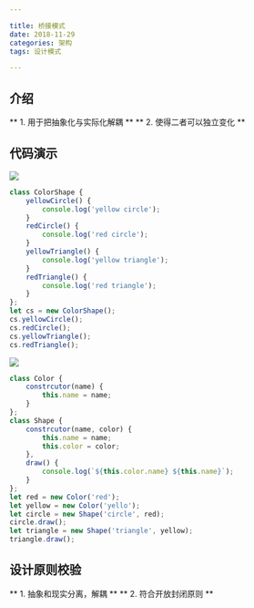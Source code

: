 ```yaml
---

title: 桥接模式
date: 2018-11-29
categories: 架构
tags: 设计模式

---
```


## 介绍
** 1.  用于把抽象化与实际化解耦 **
** 2.  使得二者可以独立变化 **

## 代码演示
[![](http://118.24.216.136:80/blog/img/2018-11-29/a.png)](http://118.24.216.136:80/blog/img/2018-11-29/a.png)

```javascript
class ColorShape {
	yellowCircle() {
		console.log('yellow circle');
	}
	redCircle() {
		console.log('red circle');
	}
	yellowTriangle() {
		console.log('yellow triangle');
	}
	redTriangle() {
		console.log('red triangle');
	}
};
let cs = new ColorShape();
cs.yellowCircle();
cs.redCircle();
cs.yellowTriangle();
cs.redTriangle();
```

[![](http://118.24.216.136:80/blog/img/2018-11-29/s.png)](http://118.24.216.136:80/blog/img/2018-11-29/s.png)

```javascript
class Color {
	constrcutor(name) {
		this.name = name;
	}
};
class Shape {
	constrcutor(name, color) {
		this.name = name;
		this.color = color;
	},
	draw() {
		console.log(`${this.color.name} ${this.name}`);
	}
};
let red = new Color('red');
let yellow = new Color('yello');
let circle = new Shape('circle', red);
circle.draw();
let triangle = new Shape('triangle', yellow);
triangle.draw();
```

## 设计原则校验
** 1.  抽象和现实分离，解耦 **
** 2.  符合开放封闭原则 **
